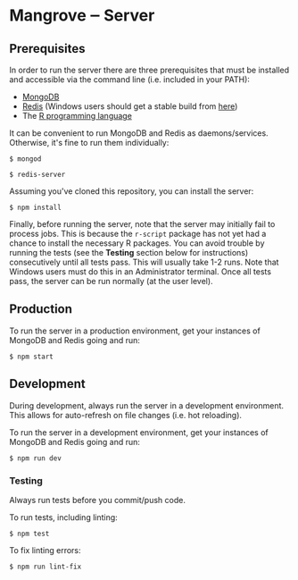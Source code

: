 # Mangrove ‒ Server

## Prerequisites
In order to run the server there are three prerequisites that must be installed and accessible via the command line (i.e. included in your PATH):
* [MongoDB](https://www.mongodb.com)
* [Redis](https://redis.io) (Windows users should get a stable build from [here](https://github.com/MicrosoftArchive/redis/releases))
* The [R programming language](https://www.r-project.org/)

It can be convenient to run MongoDB and Redis as daemons/services. Otherwise, it's fine to run them individually:
```
$ mongod
```
```
$ redis-server
```

Assuming you've cloned this repository, you can install the server:
```
$ npm install
```

Finally, before running the server, note that the server may initially fail to process jobs. This is because the `r-script` package has not yet had a chance to install the necessary R packages. You can avoid trouble by running the tests (see the **Testing** section below for instructions) consecutively until all tests pass. This will usually take 1-2 runs. Note that Windows users must do this in an Administrator terminal. Once all tests pass, the server can be run normally (at the user level).

## Production
To run the server in a production environment, get your instances of MongoDB and Redis going and run:
```
$ npm start
```

## Development
During development, always run the server in a development environment. This allows for auto-refresh on file changes (i.e. hot reloading).

To run the server in a development environment, get your instances of MongoDB and Redis going and run:
```
$ npm run dev
```

### Testing
Always run tests before you commit/push code.

To run tests, including linting:
```
$ npm test
```

To fix linting errors:
```
$ npm run lint-fix
```
